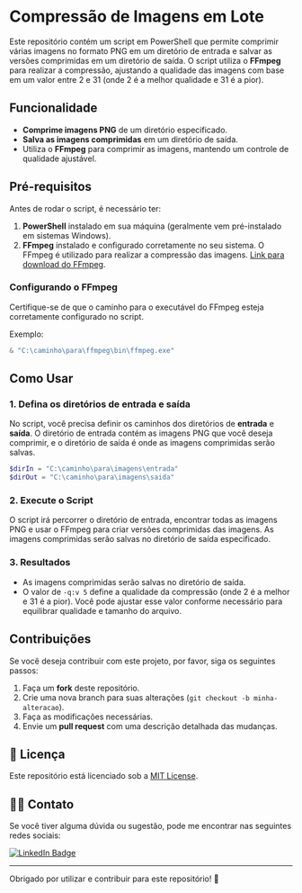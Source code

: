 # Compressão de Imagens em Lote

Este repositório contém um script em PowerShell que permite comprimir várias imagens no formato PNG em um diretório de entrada e salvar as versões comprimidas em um diretório de saída. O script utiliza o **FFmpeg** para realizar a compressão, ajustando a qualidade das imagens com base em um valor entre 2 e 31 (onde 2 é a melhor qualidade e 31 é a pior).

## Funcionalidade

- **Comprime imagens PNG** de um diretório especificado.
- **Salva as imagens comprimidas** em um diretório de saída.
- Utiliza o **FFmpeg** para comprimir as imagens, mantendo um controle de qualidade ajustável.

## Pré-requisitos

Antes de rodar o script, é necessário ter:

1. **PowerShell** instalado em sua máquina (geralmente vem pré-instalado em sistemas Windows).
2. **FFmpeg** instalado e configurado corretamente no seu sistema. O FFmpeg é utilizado para realizar a compressão das imagens. [Link para download do FFmpeg](https://ffmpeg.org/download.html).

### Configurando o FFmpeg

Certifique-se de que o caminho para o executável do FFmpeg esteja corretamente configurado no script.

Exemplo:
```powershell
& "C:\caminho\para\ffmpeg\bin\ffmpeg.exe"
```

## Como Usar

### 1. Defina os diretórios de entrada e saída

No script, você precisa definir os caminhos dos diretórios de **entrada** e **saída**. O diretório de entrada contém as imagens PNG que você deseja comprimir, e o diretório de saída é onde as imagens comprimidas serão salvas.

```powershell
$dirIn = "C:\caminho\para\imagens\entrada"
$dirOut = "C:\caminho\para\imagens\saida"
```

### 2. Execute o Script

O script irá percorrer o diretório de entrada, encontrar todas as imagens PNG e usar o FFmpeg para criar versões comprimidas das imagens. As imagens comprimidas serão salvas no diretório de saída especificado.

### 3. Resultados

- As imagens comprimidas serão salvas no diretório de saída.
- O valor de `-q:v 5` define a qualidade da compressão (onde 2 é a melhor e 31 é a pior). Você pode ajustar esse valor conforme necessário para equilibrar qualidade e tamanho do arquivo.

## Contribuições

Se você deseja contribuir com este projeto, por favor, siga os seguintes passos:

1. Faça um **fork** deste repositório.
2. Crie uma nova branch para suas alterações (`git checkout -b minha-alteracao`).
3. Faça as modificações necessárias.
4. Envie um **pull request** com uma descrição detalhada das mudanças.

## 🔄 Licença

Este repositório está licenciado sob a [MIT License](LICENSE).

## 👨‍💻 Contato

Se você tiver alguma dúvida ou sugestão, pode me encontrar nas seguintes redes sociais:

<div id="badges">
  <a href = "https://linkedin.com/in/weslley-inoc%C3%AAncio-cnse-csae-cpte-ceh-trained-830601128">
    <img src="https://img.shields.io/badge/LinkedIn-blue?style=for-the-badge&logo=linkedin&logoColor=white" alt="LinkedIn Badge"/>
  </a>
</div>

---

Obrigado por utilizar e contribuir para este repositório! 🙌
